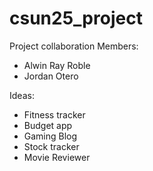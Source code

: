 # csun25_project

Project collaboration
Members:
- Alwin Ray Roble
- Jordan Otero

Ideas:
- Fitness tracker 
- Budget app
- Gaming Blog
- Stock tracker
- Movie Reviewer    
